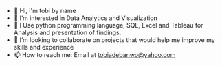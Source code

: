 - 👋 Hi, I'm tobi by name
- 👀 I’m interested in Data Analytics and Visualization
- 🌱 I Use python programming language, SQL, Excel and Tableau for Analysis and presentation of findings.
- 💞️ I’m looking to collaborate on projects that would help me improve my skills and experience
- 📫 How to reach me: Email at tobiadebanwo@yahoo.com

<!---
dataview-withtobi/dataview-withtobi is a ✨ special ✨ repository because its `README.md` (this file) appears on your GitHub profile.
You can click the Preview link to take a look at your changes.
--->
